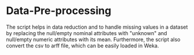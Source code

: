 # Data-Pre-processing
The script helps in data reduction and to handle missing values in a dataset by replacing the null/empty nominal attributes with "unknown" and null/empty numeric attributes with its mean. Furthermore, the script also convert the csv to arff file, which can be easily loaded in Weka.
